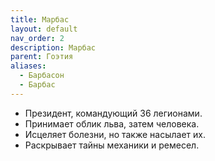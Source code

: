 ```yaml
---
title: Марбас
layout: default
nav_order: 2
description: Марбас
parent: Гоэтия
aliases:
  - Барбасон
  - Барбас
---
```

- Президент, командующий 36 легионами.
- Принимает облик льва, затем человека.
- Исцеляет болезни, но также насылает их.
- Раскрывает тайны механики и ремесел.
